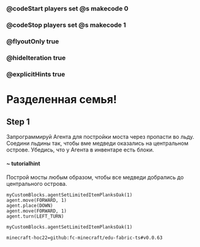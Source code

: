 ### @codeStart players set @s makecode 0
### @codeStop players set @s makecode 1

### @flyoutOnly true
### @hideIteration true
### @explicitHints true


# Разделенная семья!

## Step 1
Запрограммируй Агента для постройки моста через пропасти во льду. Соедини льдины так, чтобы вме медведи оказались на центральном острове. Убедись, что у Агента в инвентаре есть блоки.

#### ~ tutorialhint 
Построй мосты любым образом, чтобы все медведи добрались до центрального острова.


```ghost
myCustomBlocks.agentSetLimitedItemPlanksOak(1)
agent.move(FORWARD, 1)
agent.place(DOWN)
agent.move(FORWARD, 1)
agent.turn(LEFT_TURN)

``` 
```template
myCustomBlocks.agentSetLimitedItemPlanksOak(1)
```



```package
minecraft-hoc22=github:fc-minecraft/edu-fabric-ts#v0.0.63
```
